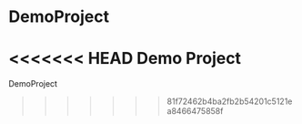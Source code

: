 # DemoProject
<<<<<<< HEAD
Demo Project
=======
DemoProject
>>>>>>> 81f72462b4ba2fb2b54201c5121ea8466475858f
